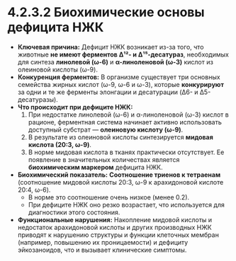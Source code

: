 # 4.2.3.2 Биохимические основы дефицита НЖК

*   **Ключевая причина:** Дефицит НЖК возникает из-за того, что животные **не имеют ферментов Δ¹²- и Δ¹⁵-десатураз**, необходимых для синтеза **линолевой (ω-6)** и **α-линоленовой (ω-3)** кислот из олеиновой кислоты (ω-9).
*   **Конкуренция ферментов:** В организме существует три основных семейства жирных кислот (ω-9, ω-6 и ω-3), которые **конкурируют** за одни и те же ферменты элонгации и десатурации (Δ6- и Δ5-десатуразы).
*   **Что происходит при дефиците НЖК:**
    1.  При недостатке линолевой (ω-6) и α-линоленовой (ω-3) кислот в рационе, ферментная система начинает активно использовать доступный субстрат — **олеиновую кислоту (ω-9)**.
    2.  В результате из олеиновой кислоты синтезируется **мидовая кислота (20:3, ω-9)**.
    3.  В норме мидовая кислота в тканях практически отсутствует. Ее появление в значительных количествах является **биохимическим маркером** дефицита НЖК.
*   **Биохимический показатель:** **Соотношение триенов к тетраенам** (соотношение мидовой кислоты 20:3, ω-9 к арахидоновой кислоте 20:4, ω-6).
    *   В норме это соотношение очень низкое (менее 0.2).
    *   При дефиците НЖК оно резко возрастает, что используется для диагностики этого состояния.
*   **Функциональные нарушения:** Накопление мидовой кислоты и недостаток арахидоновой кислоты и других производных НЖК приводят к нарушению структуры и функции клеточных мембран (например, повышению их проницаемости) и дефициту эйкозаноидов, что и вызывает клинические симптомы.
